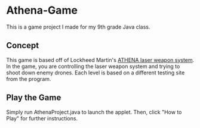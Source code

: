 # Athena-Game
This is a game project I made for my 9th grade Java class.

## Concept
This game is based off of Lockheed Martin's [ATHENA laser weapon system](https://news.lockheedmartin.com/2019-11-07-ATHENA-Successfully-Defends-Drone-Threat). In the game, you are controlling the laser weapon system and trying to shoot down enemy drones. Each level is based on a different testing site from the program. 

## Play the Game
Simply run AthenaProject.java to launch the applet. Then, click "How to Play" for further instructions.
